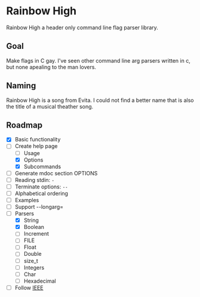 # Rainbow High
Rainbow High a header only command line flag parser library.

## Goal
Make flags in C gay. I've seen other command line arg
parsers written in c, but none apealing to the man lovers.

## Naming
Rainbow High is a song from Evita. I could not find a better name that
is also the title of a musical theather song.

## Roadmap
- [X] Basic functionality
- [ ] Create help page
  - [ ] Usage
  - [X] Options
  - [X] Subcommands
- [ ] Generate mdoc section OPTIONS
- [ ] Reading stdin: `-`
- [ ] Terminate options: `--`
- [ ] Alphabetical ordering
- [ ] Examples
- [ ] Support --longarg=<var>
- [ ] Parsers
    - [X] String
    - [X] Boolean
    - [ ] Increment
    - [ ] FILE
    - [ ] Float
    - [ ] Double
    - [ ] size_t
    - [ ] Integers
    - [ ] Char
    - [ ] Hexadecimal
- [ ] Follow [IEEE](https://pubs.opengroup.org/onlinepubs/9699919799/basedefs/V1_chap12.html)
